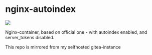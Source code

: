 # nginx-autoindex

[![](https://img.shields.io/docker/pulls/davralin/nginx-autoindex.svg)](https://hub.docker.com/r/davralin/nginx-autoindex)

Nginx-container, based on official one - with autoindex enabled, and server_tokens disabled.

This repo is mirrored from my selfhosted gitea-instance